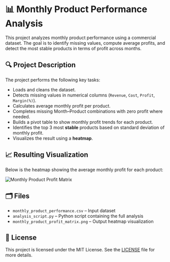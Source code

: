 # 📊 Monthly Product Performance Analysis

This project analyzes monthly product performance using a commercial dataset. The goal is to identify missing values, compute average profits, and detect the most stable products in terms of profit across months.

## 🔍 Project Description

The project performs the following key tasks:

- Loads and cleans the dataset.
- Detects missing values in numerical columns (`Revenue`, `Cost`, `Profit`, `Margin(%)`).
- Calculates average monthly profit per product.
- Completes missing Month–Product combinations with zero profit where needed.
- Builds a pivot table to show monthly profit trends for each product.
- Identifies the top 3 most **stable** products based on standard deviation of monthly profit.
- Visualizes the result using a **heatmap**.

## 📈 Resulting Visualization

Below is the heatmap showing the average monthly profit for each product:

![Monthly Product Profit Matrix](monthly_product_profit_matrix.png)

## 🗂️ Files

- `monthly_product_performance.csv` – Input dataset
- `analysis_script.py` – Python script containing the full analysis
- `monthly_product_profit_matrix.png` – Output heatmap visualization

## 📄 License

This project is licensed under the MIT License. See the [LICENSE](LICENSE) file for more details.


